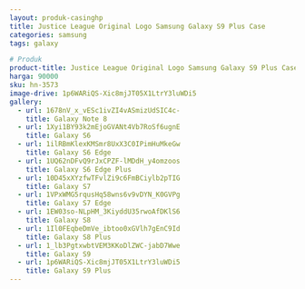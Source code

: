 ```yaml
---
layout: produk-casinghp
title: Justice League Original Logo Samsung Galaxy S9 Plus Case
categories: samsung
tags: galaxy

# Produk
product-title: Justice League Original Logo Samsung Galaxy S9 Plus Case
harga: 90000
sku: hn-3573
image-drive: 1p6WARiQS-Xic8mjJT05X1LtrY3luWDi5
gallery:
  - url: 1678nV_x_vESc1ivZI4vASmizUdSIC4c-
    title: Galaxy Note 8
  - url: 1Xyi1BY93k2mEjoGVANt4Vb7RoSf6ugnE
    title: Galaxy S6
  - url: 1ilRBmKlexKMSmr8UxX3C0IPimHuMkeGw
    title: Galaxy S6 Edge
  - url: 1UQ62nDFvQ9rJxCPZF-lMDdH_y4omzoos
    title: Galaxy S6 Edge Plus
  - url: 10D45xXYzfwTFvlZi9c6FmBCiylb2pTIG
    title: Galaxy S7
  - url: 1VPxWMG5rqusHq58wns6v9vDYN_K0GVPg
    title: Galaxy S7 Edge
  - url: 1EW03so-NLpHM_3KiyddU35rwoAfDKlS6
    title: Galaxy S8
  - url: 1Il0FEqbeDmVe_ibtoo0xGVlh7gEnC9Id
    title: Galaxy S8 Plus
  - url: 1_lb3PgtxwbtVEM3KKoDlZWC-jabD7Wwe
    title: Galaxy S9
  - url: 1p6WARiQS-Xic8mjJT05X1LtrY3luWDi5
    title: Galaxy S9 Plus
---
```

